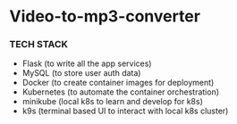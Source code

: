 # Video-to-mp3-converter

### TECH STACK
+ Flask (to write all the app services)
+ MySQL (to store user auth data)
+ Docker (to create container images for deployment)
+ Kubernetes (to automate the container orchestration)
+ minikube (local k8s to learn and develop for k8s)
+ k9s (terminal based UI to interact with local k8s cluster)